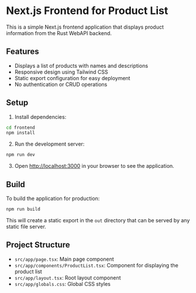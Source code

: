 # Next.js Frontend for Product List

This is a simple Next.js frontend application that displays product information from the Rust WebAPI backend.

## Features

- Displays a list of products with names and descriptions
- Responsive design using Tailwind CSS
- Static export configuration for easy deployment
- No authentication or CRUD operations

## Setup

1. Install dependencies:

```bash
cd frontend
npm install
```

2. Run the development server:

```bash
npm run dev
```

3. Open [http://localhost:3000](http://localhost:3000) in your browser to see the application.

## Build

To build the application for production:

```bash
npm run build
```

This will create a static export in the `out` directory that can be served by any static file server.

## Project Structure

- `src/app/page.tsx`: Main page component
- `src/app/components/ProductList.tsx`: Component for displaying the product list
- `src/app/layout.tsx`: Root layout component
- `src/app/globals.css`: Global CSS styles
